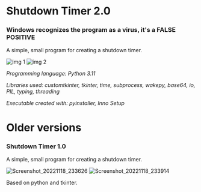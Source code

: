 # Shutdown Timer 2.0 
### Windows recognizes the program as a virus, it's a FALSE POSITIVE
A simple, small program for creating a shutdown timer.

![img 1](https://user-images.githubusercontent.com/64761832/204900895-262a639e-43ee-4523-99d9-31967bef8001.png)
![img 2](https://user-images.githubusercontent.com/64761832/204900906-0061ffa1-3887-44cb-a973-b0698ba66d62.png)


*Programming language: Python 3.11*

*Libraries used: customtkinter, tkinter, time, subprocess, wakepy, base64, io, PIL, typing, threading*

*Executable created with: pyinstaller, Inno Setup*


# Older versions

### Shutdown Timer 1.0
A simple, small program for creating a shutdown timer.

![Screenshot_20221118_233626](https://user-images.githubusercontent.com/64761832/202816073-ad4a5b12-1a64-475e-bf2b-691c19e2707b.png)
![Screenshot_20221118_233914](https://user-images.githubusercontent.com/64761832/202816076-cb23247b-a07a-4622-9d74-bb279d11b0bb.png)

Based on python and tkinter.
